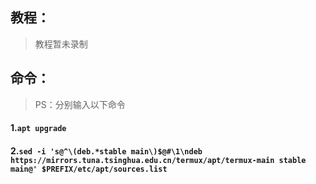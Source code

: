 ## 教程：
> 教程暂未录制
## 命令：
> PS：分别输入以下命令
#### 1.```apt upgrade```
#### 2.```sed -i 's@^\(deb.*stable main\)$@#\1\ndeb https://mirrors.tuna.tsinghua.edu.cn/termux/apt/termux-main stable main@' $PREFIX/etc/apt/sources.list```